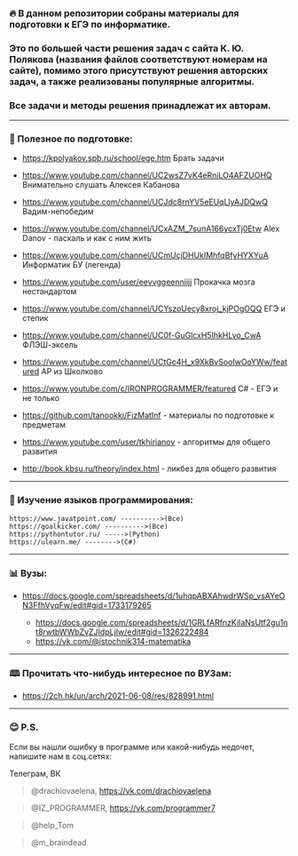 ### 🔥 В данном репозитории собраны материалы для подготовки к ЕГЭ по информатике. 
### Это по большей части решения задач с сайта К. Ю. Полякова (названия файлов соответствуют номерам на сайте), помимо этого присутствуют решения авторских задач, а также     реализованы популярные алгоритмы. 
### Все задачи и методы решения принадлежат их авторам.

***

### 🧠 Полезное по подготовке: 


+  https://kpolyakov.spb.ru/school/ege.htm  Брать задачи

+ https://www.youtube.com/channel/UC2wsZ7vK4eRniLO4AFZUOHQ Внимательно слушать Алексея Кабанова

+ https://www.youtube.com/channel/UCJdc8rnYV5eEUqLlyAJDQwQ Вадим-непобедим

+ https://www.youtube.com/channel/UCxAZM_7sunA166ycxTj0Etw  Alex Danov - паскаль и как с ним жить

+ https://www.youtube.com/channel/UCmUcjDHUkIMhfqBfyHYXYuA Информатик БУ (легенда)

+ https://www.youtube.com/user/eevvggeenniijj Прокачка мозга нестандартом 

+ https://www.youtube.com/channel/UCYszoUecy8xroj_kjPOgOQQ ЕГЭ и степик

+ https://www.youtube.com/channel/UC0f-GuGlcxH5IhkHLvo_CwA  ФЛЭШ-эксель

+ https://www.youtube.com/channel/UCtGc4H_x9XkBvSooIwOoYWw/featured АР из Школково 

+ https://www.youtube.com/c/IRONPROGRAMMER/featured C# - ЕГЭ и не только

+ https://github.com/tanookki/FizMatInf - материалы по подготовке к предметам

+ https://www.youtube.com/user/tkhirianov  - алгоритмы для общего развития

+ http://book.kbsu.ru/theory/index.html - ликбез для общего развития 
---

### 👅 Изучение языков программирования:

    https://www.javatpoint.com/ ---------->(Все)
    https://goalkicker.com/ ---------->(Все)
    https://pythontutor.ru/ ----->(Python)
    https://ulearn.me/ -------->(C#)

---

### 📊 Вузы: 

* https://docs.google.com/spreadsheets/d/1uhqpABXAhwdrWSp_vsAYeON3FfhVyqFw/edit#gid=1733179265

    * https://docs.google.com/spreadsheets/d/1GRLfARfnzKiIaNsUtf2gu1nt8rwtbWWbZvZJIdpLjIw/edit#gid=1326222484
    * https://vk.com/@istochnik314-matematika

---

### 🕮 Прочитать что-нибудь интересное по ВУЗам:

* https://2ch.hk/un/arch/2021-06-08/res/828991.html

---

### 😊 P.S.

Если вы нашли ошибку в программе или какой-нибудь недочет, напишите нам в соц.сетях:

Телеграм, ВК

> @drachiovaelena, https://vk.com/drachiovaelena
 
> @IZ_PROGRAMMER, https://vk.com/programmer7

> @help_Tom

> @m_braindead






